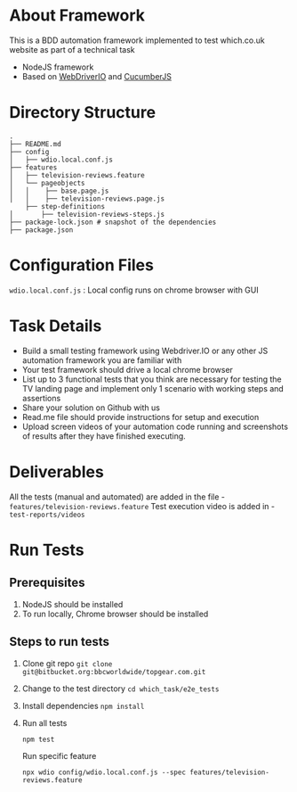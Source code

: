 # About Framework

This is a BDD automation framework implemented to test which.co.uk website as part of a technical task

- NodeJS framework
- Based on [WebDriverIO](https://webdriver.io/) and [CucumberJS](https://cucumber.io/docs/installation/javascript/)

# Directory Structure

```
.
├── README.md
├── config
│   ├── wdio.local.conf.js
├── features
│   ├── television-reviews.feature
│   └── pageobjects
│   │    ├── base.page.js
│   │    ├── television-reviews.page.js
    ├── step-definitions
│       ├── television-reviews-steps.js
├── package-lock.json # snapshot of the dependencies
├── package.json
```

# Configuration Files

`wdio.local.conf.js` : Local config runs on chrome browser with GUI

# Task Details

- Build a small testing framework using Webdriver.IO or any other JS automation
  framework you are familiar with
- Your test framework should drive a local chrome browser
- List up to 3 functional tests that you think are necessary for testing the TV landing
  page and implement only 1 scenario with working steps and assertions
- Share your solution on Github with us
- Read.me file should provide instructions for setup and execution
- Upload screen videos of your automation code running and screenshots of results
  after they have finished executing.

# Deliverables

All the tests (manual and automated) are added in the file - `features/television-reviews.feature`
Test execution video is added in - `test-reports/videos`

# Run Tests

## Prerequisites

1.  NodeJS should be installed
2.  To run locally, Chrome browser should be installed

## Steps to run tests

1. Clone git repo
   `git clone git@bitbucket.org:bbcworldwide/topgear.com.git`

2. Change to the test directory
   `cd which_task/e2e_tests`

3. Install dependencies
   `npm install`

4. Run all tests

   `npm test`

   Run specific feature

   `npx wdio config/wdio.local.conf.js --spec features/television-reviews.feature`
